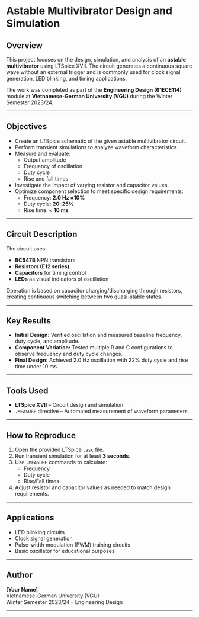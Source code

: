 # Astable Multivibrator Design and Simulation

## Overview
This project focuses on the design, simulation, and analysis of an **astable multivibrator** using LTSpice XVII. The circuit generates a continuous square wave without an external trigger and is commonly used for clock signal generation, LED blinking, and timing applications.

The work was completed as part of the **Engineering Design (61ECE114)** module at **Vietnamese-German University (VGU)** during the Winter Semester 2023/24.

---

## Objectives
- Create an LTSpice schematic of the given astable multivibrator circuit.
- Perform transient simulations to analyze waveform characteristics.
- Measure and evaluate:
  - Output amplitude
  - Frequency of oscillation
  - Duty cycle
  - Rise and fall times
- Investigate the impact of varying resistor and capacitor values.
- Optimize component selection to meet specific design requirements:
  - Frequency: **2.0 Hz ±10%**
  - Duty cycle: **20–25%**
  - Rise time: **< 10 ms**

---

## Circuit Description
The circuit uses:
- **BC547B** NPN transistors
- **Resistors (E12 series)**
- **Capacitors** for timing control
- **LEDs** as visual indicators of oscillation

Operation is based on capacitor charging/discharging through resistors, creating continuous switching between two quasi-stable states.

---

## Key Results
- **Initial Design:** Verified oscillation and measured baseline frequency, duty cycle, and amplitude.
- **Component Variation:** Tested multiple R and C configurations to observe frequency and duty cycle changes.
- **Final Design:** Achieved 2.0 Hz oscillation with 22% duty cycle and rise time under 10 ms.

---

## Tools Used
- **LTSpice XVII** – Circuit design and simulation
- `.MEASURE` directive – Automated measurement of waveform parameters

---

## How to Reproduce
1. Open the provided LTSpice `.asc` file.
2. Run transient simulation for at least **3 seconds**.
3. Use `.MEASURE` commands to calculate:
   - Frequency
   - Duty cycle
   - Rise/Fall times
4. Adjust resistor and capacitor values as needed to match design requirements.

---

## Applications
- LED blinking circuits
- Clock signal generation
- Pulse-width modulation (PWM) training circuits
- Basic oscillator for educational purposes

---

## Author
**[Your Name]**  
Vietnamese-German University (VGU)  
Winter Semester 2023/24 – Engineering Design

---
